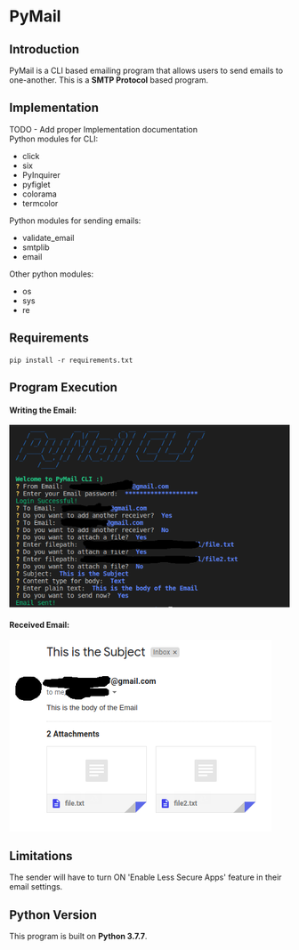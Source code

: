 # PyMail
## Introduction
PyMail is a CLI based emailing program that allows users to send emails to one-another. This is a **SMTP Protocol** based program.

## Implementation
TODO - Add proper Implementation documentation\
Python modules for CLI:
- click
- six
- PyInquirer
- pyfiglet
- colorama
- termcolor

Python modules for sending emails:
- validate_email
- smtplib
- email

Other python modules:
- os
- sys
- re

## Requirements
`pip install -r requirements.txt`

## Program Execution
#### Writing the Email:
<p>
  <img src="https://raw.githubusercontent.com/KeshavRajuR/PyMail/master/Images/output.png"/>
</p>

#### Received Email:
<p>
  <img src="https://raw.githubusercontent.com/KeshavRajuR/PyMail/master/Images/received_email.png"/>
</p>

## Limitations
The sender will have to turn ON 'Enable Less Secure Apps' feature in their email settings.

## Python Version
This program is built on **Python 3.7.7**.
